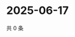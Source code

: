 # 2025-06-17

共 0 条

<!-- BEGIN ZHIHUQUESTIONS -->
<!-- 最后更新时间 Tue Jun 17 2025 07:10:56 GMT+0800 (China Standard Time) -->

<!-- END ZHIHUQUESTIONS -->
